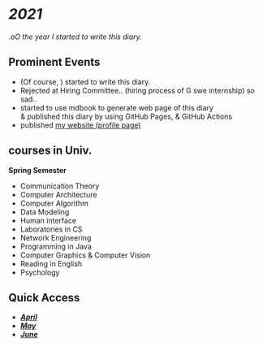 # *2021*
*.oO the year I started to write this diary.*

## Prominent Events
- (Of course, ) started to write this diary.
- Rejected at Hiring Committee.. (hiring process of G swe internship) so sad..
- started to use mdbook to generate web page of this diary  
  & published this diary by using GitHub Pages, & GitHub Actions
- published [my website (profile page)](https://otsukotsu.github.io/OtsuKotsuIO/)


## courses in Univ.
**Spring Semester**
- Communication Theory
- Computer Architecture
- Computer Algorithm
- Data Modeling
- Human interface
- Laboratories in CS
- Network Engineering
- Programming in Java
- Computer Graphics & Computer Vision
- Reading in English
- Psychology

## Quick Access
- [***April***](./April/top.md)
- [***May***](./May/top.md)
- [***June***](./June/top.md)
